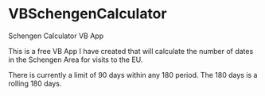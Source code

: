 # VBSchengenCalculator
Schengen Calculator VB App

This is a free VB App I have created that will calculate the number of dates in the Schengen Area for visits to the EU. 

There is currently a limit of 90 days within any 180 period. The 180 days is a rolling 180 days.

